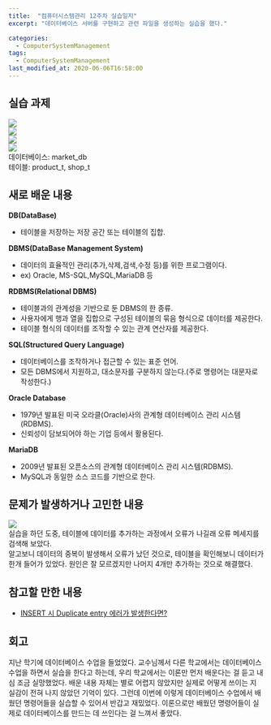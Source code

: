 ```yaml
---
title:  "컴퓨터시스템관리 12주차 실습일지"
excerpt: "데이터베이스 서버를 구현하고 관련 파일을 생성하는 실습을 했다."

categories:
  - ComputerSystemManagement
tags:
  - ComputerSystemManagement
last_modified_at: 2020-06-06T16:58:00
--- 
```

## 실습 과제  
![](https://salmon99.github.io/assets/images/12week/2.PNG)  
![](https://salmon99.github.io/assets/images/12week/3.PNG)  
![](https://salmon99.github.io/assets/images/12week/4.PNG)  
![](https://salmon99.github.io/assets/images/12week/5.PNG)  
데이터베이스: market_db  
테이블: product_t, shop_t  
  
## 새로 배운 내용  
**DB(DataBase)**  
- 테이블을 저장하는 저장 공간 또는 테이블의 집합.
  
**DBMS(DataBase Management System)**  
- 데이터의 효율적인 관리(추가,삭제,검색,수정 등)를 위한 프로그램이다.  
- ex) Oracle, MS-SQL,MySQL,MariaDB 등  
  
**RDBMS(Relational DBMS)**  
- 테이블과의 관계성을 기반으로 둔 DBMS의 한 종류.  
- 사용자에게 행과 열을 집합으로 구성된 테이블의 묶음 형식으로 데이터를 제공한다.  
- 테이블 형식의 데이터를 조작할 수 있는 관계 연산자를 제공한다.  
  
**SQL(Structured Query Language)**  
- 데이터베이스를 조작하거나 접근할 수 있는 표준 언어.  
- 모든 DBMS에서 지원하고, 대소문자를 구분하지 않는다.(주로 명령어는 대문자로 작성한다.)   
  
**Oracle Database**  
- 1979년 발표된 미국 오라클(Oracle)사의 관계형 데이터베이스 관리 시스템(RDBMS).  
- 신뢰성이 담보되어야 하는 기업 등에서 활용된다.  
  
**MariaDB**  
- 2009년 발표된 오픈소스의 관계형 데이터베이스 관리 시스템(RDBMS).  
- MySQL과 동일한 소스 코드를 기반으로 한다.  
  
## 문제가 발생하거나 고민한 내용  
![](https://salmon99.github.io/assets/images/12week/1.PNG)  
실습을 하던 도중, 테이블에 데이터를 추가하는 과정에서 오류가 나길래 오류 메세지를 검색해 보았다.  
알고보니 데이터의 중복이 발생해서 오류가 났던 것으로, 테이블을 확인해보니 데이터가 한개 들어가 있었다. 원인은 잘 모르겠지만 나머지 4개만 추가하는 것으로 해결했다.  
  
## 참고할 만한 내용  
* [INSERT 시 Duplicate entry 에러가 발생한다면?](https://ojava.tistory.com/148)
  
## 회고  
지난 학기에 데이터베이스 수업을 들었었다. 교수님께서 다른 학교에서는 데이터베이스 수업을 하면서 실습을 한다고 하는데, 우리 학교에서는 이론만 먼저 배운다는 걸 듣고 내심 조금 실망했었다. 배운 내용 자체는 별로 어렵지 않았지만 실제로 어떻게 쓰이는 지 실감이 전혀 나지 않았던 기억이 있다. 그런데 이번에 이렇게 데이터베이스 수업에서 배웠던 명령어들을 실습할 수 있어서 반갑고 재밌었다. 이론으로만 배웠던 명령어들이 실제로 데이터베이스를 만드는 데 쓰인다는 걸 느껴서 좋았다.  